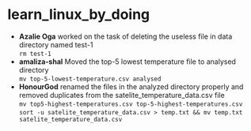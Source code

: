 # learn_linux_by_doing
- **Azalie Oga** worked on the task of deleting the useless file in data directory named test-1  
```rm test-1```  
- **amaliza-shal** Moved the top-5 lowest temperature file to analysed directory  
```mv top-5-lowest-temperature.csv analysed```  
- **HonourGod** renamed the files in the analyzed directory properly and removed duplicates from the satelite_temperature_data.csv file  
```mv top5-highest-temperatures.csv top-5-highest-temperatures.csv```  
```sort -u satelite_temperature_data.csv > temp.txt && mv temp.txt satelite_temperature_data.csv```
